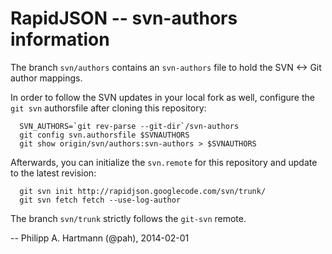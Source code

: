 RapidJSON -- svn-authors information
====================================

The branch `svn/authors` contains an `svn-authors` file to hold the
SVN <-> Git author mappings.

In order to follow the SVN updates in your local fork as well, configure the
`git svn` authorsfile after cloning this repository:

````
  SVN_AUTHORS=`git rev-parse --git-dir`/svn-authors
  git config svn.authorsfile $SVNAUTHORS
  git show origin/svn/authors:svn-authors > $SVNAUTHORS
````

Afterwards, you can initialize the `svn.remote` for this repository and update
to the latest revision:

````
  git svn init http://rapidjson.googlecode.com/svn/trunk/
  git svn fetch fetch --use-log-author
````

The branch `svn/trunk` strictly follows the `git-svn` remote.

-- 
Philipp A. Hartmann (@pah), 2014-02-01
